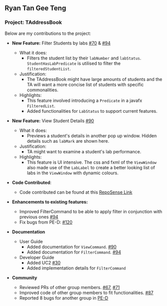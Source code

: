 ## Ryan Tan Gee Teng

### Project: TAddressBook

Below are my contributions to the project:

- **New Feature:** Filter Students by labs [#70](https://github.com/AY2122S2-CS2103-F10-1/tp/pull/70) & [#94](https://github.com/AY2122S2-CS2103-F10-1/tp/pull/94)
    - What it does:
      - Filters the student list by their `labNumber` and `labStatus`. `StudentHasLabPredicate` is utilised to filter
        the `filteredStudentList`.
    - Justification:
      - The TAddressBook might have large amounts of students and the TA will want a more concise list of students
        with specific commonalities.
    - Highlights:
      - This feature involved introducing a `Predicate` in a javafx `FilteredList`.
      - Added functionalities for `LabStatus` to support current features.

- **New Feature:** View Student Details [#90](https://github.com/AY2122S2-CS2103-F10-1/tp/pull/90)
  - What it does:
    - Previews a student's details in another pop up window. Hidden details such as `labMark` are shown here.
  - Justification:
    - TA might want to examine a student's lab performance.
  - Highlights:
    - This feature is UI intensive. The css and fxml of the `ViewWindow` also made use of the `LabLabel` to create a
      better looking list of labs in the `ViewWindow` with dynamic colours.

- **Code Contributed**:
  - Code contributed can be found at this [RepoSense Link](https://nus-cs2103-ay2122s2.github.io/tp-dashboard/?search=geetengtan&sort=groupTitle&sortWithin=title&timeframe=commit&mergegroup=&groupSelect=groupByRepos&breakdown=true&checkedFileTypes=docs~functional-code~test-code~other&since=2022-02-18)

- **Enhancements to existing features:**
  - Improved FilterCommand to be able to apply filter in conjunction with previous ones [#94](https://github.com/AY2122S2-CS2103-F10-1/tp/pull/94)
  - Fix bugs from PE-D: [#120](https://github.com/AY2122S2-CS2103-F10-1/tp/pull/120)

- **Documentation**
  - User Guide
    - Added documentation for `ViewCommand`. [#90](https://github.com/AY2122S2-CS2103-F10-1/tp/pull/90)
    - Added documentation for `FilterCommand`. [#94](https://github.com/AY2122S2-CS2103-F10-1/tp/pull/94)
  - Developer Guide
    - Added UC2 [#30](https://github.com/AY2122S2-CS2103-F10-1/tp/pull/30)
    - Added implementation details for `FilterCommand`

- **Community**
  - Reviewed PRs of other group members. [#67](https://github.com/AY2122S2-CS2103-F10-1/tp/pull/67), [#71](https://github.com/AY2122S2-CS2103-F10-1/tp/pull/71)
  - Improved code of other group members to fit functionalities. [#87](https://github.com/AY2122S2-CS2103-F10-1/tp/pull/87)
  - Reported 8 bugs for another group in [PE-D](https://github.com/geetengtan/ped/issues)
